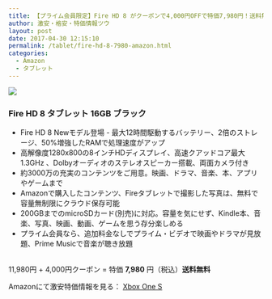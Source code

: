 ```yaml
---
title: 【プライム会員限定】Fire HD 8 がクーポンで4,000円OFFで特価7,980円！送料無料！
author: 激安・格安・特価情報ツウ
layout: post
date: 2017-04-30 12:15:10
permalink: /tablet/fire-hd-8-7980-amazon.html
categories:
  - Amazon
  - タブレット
---
```


<div class="img-bg2 img_L">
<a target="_blank"  href="https://www.amazon.co.jp/gp/product/B01AHBD6R0/ref=as_li_tl?ie=UTF8&camp=247&creative=1211&creativeASIN=B01AHBD6R0&linkCode=as2&tag=tokkajohotsu-22&linkId=7c45f777385ed5dff6b07daacd0b0398"><img border="0" src="//ws-fe.amazon-adsystem.com/widgets/q?_encoding=UTF8&MarketPlace=JP&ASIN=B01AHBD6R0&ServiceVersion=20070822&ID=AsinImage&WS=1&Format=_SL250_&tag=tokkajohotsu-22" ></a><img src="//ir-jp.amazon-adsystem.com/e/ir?t=tokkajohotsu-22&l=am2&o=9&a=B01AHBD6R0" width="1" height="1" border="0" alt="" style="border:none !important; margin:0px !important;" />
</div>

### Fire HD 8 タブレット 16GB ブラック
<!--more-->

* Fire HD 8 Newモデル登場 - 最大12時間駆動するバッテリー、2倍のストレージ、50%増強したRAMで処理速度がアップ
* 高解像度1280x800の8インチHDディスプレイ、高速クアッドコア最大1.3GHz 、Dolbyオーディオのステレオスピーカー搭載、両面カメラ付き
* 約3000万の充実のコンテンツをご用意。映画、ドラマ、音楽、本、アプリやゲームまで
* Amazonで購入したコンテンツ、Fireタブレットで撮影した写真は、無料で容量無制限にクラウド保存可能
* 200GBまでのmicroSDカード(別売)に対応。容量を気にせず、Kindle本、音楽、写真、映画、動画、ゲームを思う存分楽しめる
* プライム会員なら、追加料金なしでプライム・ビデオで映画やドラマが見放題、Prime Musicで音楽が聴き放題

<br clear="all" />11,980円 + 4,000円クーポン = 特価 <span class="tokka-price"><strong>7,980</strong></span> 円（税込）**送料無料**

Amazonにて激安特価情報を見る： <span class="fs150p"><a href="https://www.amazon.co.jp/gp/product/B01AHBD6R0/ref=as_li_tl?ie=UTF8&camp=247&creative=1211&creativeASIN=B01AHBD6R0&linkCode=as2&tag=tokkajohotsu-22&linkId=7c45f777385ed5dff6b07daacd0b0398" target="_blank">Xbox One S</a></span>

